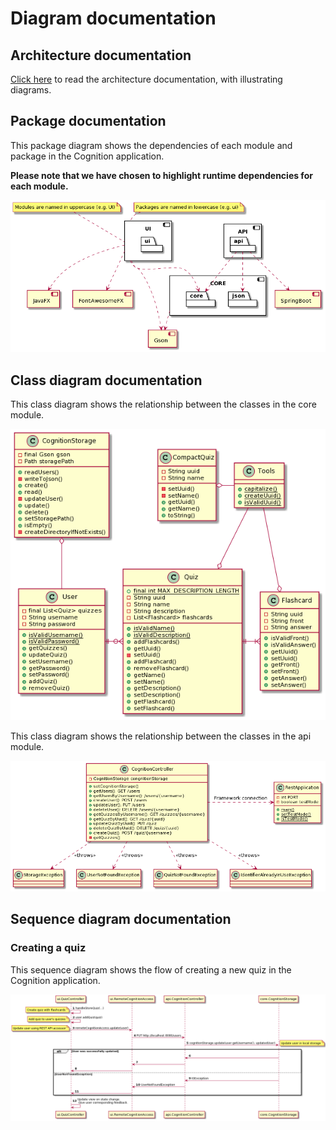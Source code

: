 # Diagram documentation

## Architecture documentation

[Click here](../release2/ARCHITECTURE.md) to read the architecture documentation, with illustrating diagrams.

## Package documentation

This package diagram shows the dependencies of each module and package in the Cognition application.

**Please note that we have chosen to highlight runtime dependencies for each module.**

![Package documentation](../plantuml/release3/img/package_diagram.png)

## Class diagram documentation

This class diagram shows the relationship between the classes in the core module.

![Core Diagram](../plantuml/release3/img/core_diagram.png)

This class diagram shows the relationship between the classes in the api module.

![API Class Diagram](../plantuml/release3/img/api_class_diagram.png)

## Sequence diagram documentation

### Creating a quiz

This sequence diagram shows the flow of creating a new quiz in the Cognition application.

![Create Quiz Sequence](../plantuml/release3/img/create_quiz_sequence.png)
